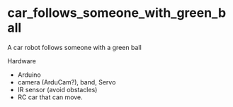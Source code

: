 # car_follows_someone_with_green_ball
A car robot follows someone with a green ball

Hardware

* Arduino
* camera (ArduCam?), band, Servo
* IR sensor (avoid obstacles)
* RC car that can move. 
